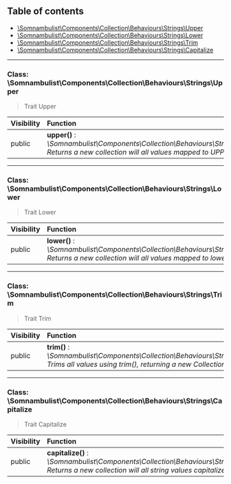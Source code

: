## Table of contents

- [\Somnambulist\Components\Collection\Behaviours\Strings\Upper](#class-somnambulistcomponentscollectionbehavioursstringsupper)
- [\Somnambulist\Components\Collection\Behaviours\Strings\Lower](#class-somnambulistcomponentscollectionbehavioursstringslower)
- [\Somnambulist\Components\Collection\Behaviours\Strings\Trim](#class-somnambulistcomponentscollectionbehavioursstringstrim)
- [\Somnambulist\Components\Collection\Behaviours\Strings\Capitalize](#class-somnambulistcomponentscollectionbehavioursstringscapitalize)

<hr />

### Class: \Somnambulist\Components\Collection\Behaviours\Strings\Upper

> Trait Upper

| Visibility | Function |
|:-----------|:---------|
| public | <strong>upper()</strong> : <em>\Somnambulist\Components\Collection\Behaviours\Strings\static</em><br /><em>Returns a new collection will all values mapped to UPPER case</em> |

<hr />

### Class: \Somnambulist\Components\Collection\Behaviours\Strings\Lower

> Trait Lower

| Visibility | Function |
|:-----------|:---------|
| public | <strong>lower()</strong> : <em>\Somnambulist\Components\Collection\Behaviours\Strings\static</em><br /><em>Returns a new collection will all values mapped to lower case</em> |

<hr />

### Class: \Somnambulist\Components\Collection\Behaviours\Strings\Trim

> Trait Trim

| Visibility | Function |
|:-----------|:---------|
| public | <strong>trim()</strong> : <em>\Somnambulist\Components\Collection\Behaviours\Strings\static</em><br /><em>Trims all values using trim(), returning a new Collection</em> |

<hr />

### Class: \Somnambulist\Components\Collection\Behaviours\Strings\Capitalize

> Trait Capitalize

| Visibility | Function |
|:-----------|:---------|
| public | <strong>capitalize()</strong> : <em>\Somnambulist\Components\Collection\Behaviours\Strings\static</em><br /><em>Returns a new collection will all string values capitalized</em> |

